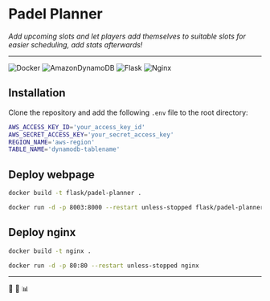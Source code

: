 # Padel Planner
*Add upcoming slots and let players add themselves to suitable slots for easier scheduling, add stats afterwards!*

---

![Docker](https://img.shields.io/badge/docker-%230db7ed.svg?style=for-the-badge&logo=docker&logoColor=white)
![AmazonDynamoDB](https://img.shields.io/badge/Amazon%20DynamoDB-4053D6?style=for-the-badge&logo=Amazon%20DynamoDB&logoColor=white)
![Flask](https://img.shields.io/badge/flask-%23000.svg?style=for-the-badge&logo=flask&logoColor=white)
![Nginx](https://img.shields.io/badge/nginx-%23009639.svg?style=for-the-badge&logo=nginx&logoColor=white)

## Installation
Clone the repository and add the following `.env` file to the root directory:


```bash
AWS_ACCESS_KEY_ID='your_access_key_id'
AWS_SECRET_ACCESS_KEY='your_secret_access_key'
REGION_NAME='aws-region'
TABLE_NAME='dynamodb-tablename'
```

## Deploy webpage
```bash
docker build -t flask/padel-planner .
```
```bash
docker run -d -p 8003:8000 --restart unless-stopped flask/padel-planner
```


## Deploy nginx
```bash
docker build -t nginx .
```
```bash
docker run -d -p 80:80 --restart unless-stopped nginx
```

---

:tennis: :calendar: :bar_chart:
